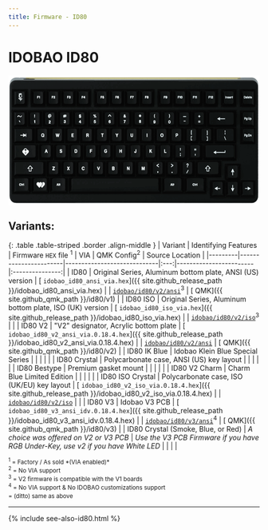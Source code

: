 ```yaml
---
title: Firmware - ID80
---
```


# IDOBAO ID80

<img src="../assets/img/idobao-id80.png" height="260" width="auto" style="display:block;margin-left:auto;margin-right:auto;">

## Variants:

{: .table .table-striped .border .align-middle }
| Variant | Identifying Features  | Firmware `HEX` file <sup>1</sup> | VIA | QMK Config<sup>2</sup> | Source Location |
|---------|-----------------------|-----------------------------|:---:|------------------------|:---------------:|
| ID80 | Original Series, Aluminum bottom plate, ANSI (US) version | [<i class="fas fa-microchip"></i> `idobao_id80_ansi_via.hex`]({{ site.github_release_path }}/idobao_id80_ansi_via.hex) | <i class="fas fa-check"></i> | [<i class="fas fa-cog"></i> `idobao/id80/v2/ansi`](https://config.qmk.fm/#/idobao/id80/v2/ansi/LAYOUT)<sup>3</sup> | [<i class="fab fa-github"></i> QMK]({{ site.github_qmk_path }}/id80/v1) |
| ID80 ISO | Original Series, Aluminum bottom plate, ISO (UK) version | [<i class="fas fa-microchip"></i> `idobao_id80_iso_via.hex`]({{ site.github_release_path }}/idobao_id80_iso_via.hex) | <i class="fas fa-chevron-up"></i> | [<i class="fas fa-cog"></i> `idobao/id80/v2/iso`](https://config.qmk.fm/#/idobao/id80/v2/iso/LAYOUT_iso)<sup>3</sup> | <i class="fas fa-chevron-up"></i> |
| ID80 V2 | "V2" designator, Acrylic bottom plate | [<i class="fas fa-microchip"></i> `idobao_id80_v2_ansi_via.0.18.4.hex`]({{ site.github_release_path }}/idobao_id80_v2_ansi_via.0.18.4.hex) | <i class="fas fa-chevron-up"></i> | [<i class="fas fa-cog"></i> `idobao/id80/v2/ansi`](https://config.qmk.fm/#/idobao/id80/v2/ansi/LAYOUT) | [<i class="fab fa-github"></i> QMK]({{ site.github_qmk_path }}/id80/v2) |
| ID80 IK Blue | Idobao Klein Blue Special Series | <i class="fas fa-chevron-up"></i> | <i class="fas fa-chevron-up"></i> | <i class="fas fa-chevron-up"></i> | <i class="fas fa-chevron-up"></i> |
| ID80 Crystal | Polycarbonate case, ANSI (US) key layout | <i class="fas fa-chevron-up"></i> | <i class="fas fa-chevron-up"></i> | <i class="fas fa-chevron-up"></i> | <i class="fas fa-chevron-up"></i> |
| ID80 Bestype | Premium gasket mount | <i class="fas fa-chevron-up"></i> | <i class="fas fa-chevron-up"></i> | <i class="fas fa-chevron-up"></i> | <i class="fas fa-chevron-up"></i> |
| ID80 V2 Charm | Charm Blue Limited Edition  | <i class="fas fa-chevron-up"></i> | <i class="fas fa-chevron-up"></i> | <i class="fas fa-chevron-up"></i> | <i class="fas fa-chevron-up"></i> |
| ID80 ISO Crystal | Polycarbonate case, ISO (UK/EU) key layout | [<i class="fas fa-microchip"></i> `idobao_id80_v2_iso_via.0.18.4.hex`]({{ site.github_release_path }}/idobao_id80_v2_iso_via.0.18.4.hex) | <i class="fas fa-chevron-up"></i> | [<i class="fas fa-cog"></i> `idobao/id80/v2/iso`](https://config.qmk.fm/#/idobao/id80/v2/iso/LAYOUT_iso) | <i class="fas fa-chevron-up"></i> |
| ID80 V3 | Idobao V3 PCB | [<i class="fas fa-microchip"></i> `idobao_id80_v3_ansi_idv.0.18.4.hex`]({{ site.github_release_path }}/idobao_id80_v3_ansi_idv.0.18.4.hex) | <i class="fas fa-chevron-up"></i> | [<i class="fas fa-cog"></i> `idobao/id80/v3/ansi`](https://config.qmk.fm/#/idobao/id80/v3/ansi/LAYOUT)<sup>4</sup> | [<i class="fab fa-github"></i> QMK]({{ site.github_qmk_path }}/id80/v3) |
| ID80 Crystal (Smoke, Blue, or Red) | <i>A choice was offered on V2 or V3 PCB</i> | <i>Use the V3 PCB Firmware if you have RGB Under-Key, use v2 if you have White LED</i> | <i class="fas fa-chevron-up"></i> | <i class="fas fa-chevron-up"></i> | <i class="fas fa-chevron-up"></i> |

<small class="text-muted">
<sup>1</sup> = Factory / As sold *(VIA enabled)*<br>
<sup>2</sup> = <i class="fas fa-exclamation-triangle"></i> No VIA support<br>
<sup>3</sup> = V2 firmware is compatible with the V1 boards<br>
<sup>4</sup> = <i class="fas fa-exclamation-triangle"></i> No VIA support & No IDOBAO customizations support<br>
<i class="fas fa-chevron-up"></i> = (ditto) same as above<br>
<!-- 
<i class="fas fa-chevron-down"></i> = functionally the same as below<br>
<i class="fas fa-ban text-danger"></i> = Please do not use the version in QMK as it is incorrect
-->
</small>

---

{% include see-also-id80.html %}
